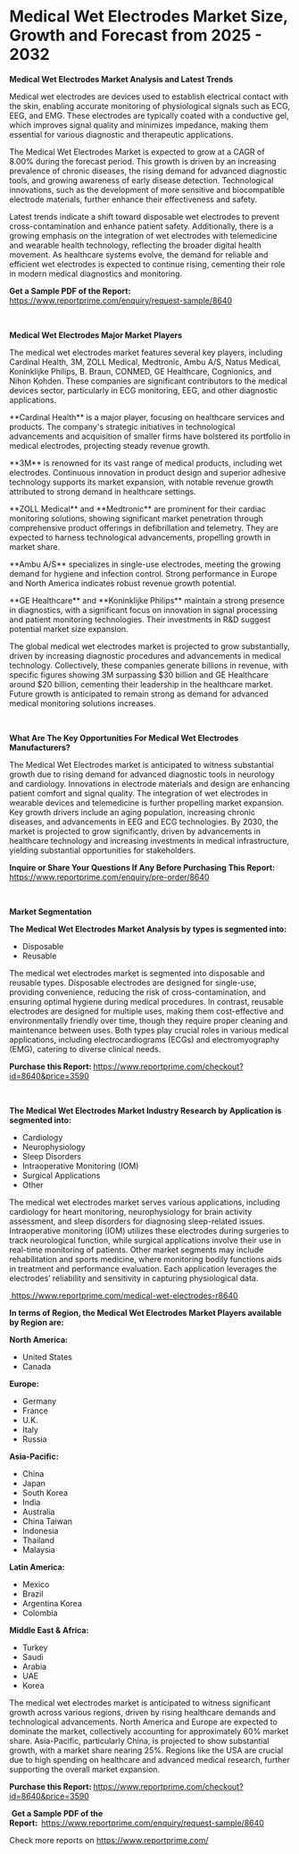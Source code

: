 <p><h1>Medical Wet Electrodes Market Size, Growth and Forecast from 2025 - 2032</h1></p><p><strong>Medical Wet Electrodes Market Analysis and Latest Trends</strong></p>
<p><p>Medical wet electrodes are devices used to establish electrical contact with the skin, enabling accurate monitoring of physiological signals such as ECG, EEG, and EMG. These electrodes are typically coated with a conductive gel, which improves signal quality and minimizes impedance, making them essential for various diagnostic and therapeutic applications.</p><p>The Medical Wet Electrodes Market is expected to grow at a CAGR of 8.00% during the forecast period. This growth is driven by an increasing prevalence of chronic diseases, the rising demand for advanced diagnostic tools, and growing awareness of early disease detection. Technological innovations, such as the development of more sensitive and biocompatible electrode materials, further enhance their effectiveness and safety.</p><p>Latest trends indicate a shift toward disposable wet electrodes to prevent cross-contamination and enhance patient safety. Additionally, there is a growing emphasis on the integration of wet electrodes with telemedicine and wearable health technology, reflecting the broader digital health movement. As healthcare systems evolve, the demand for reliable and efficient wet electrodes is expected to continue rising, cementing their role in modern medical diagnostics and monitoring.</p></p>
<p><strong>Get a Sample PDF of the Report:&nbsp;</strong> <a href="https://www.reportprime.com/enquiry/request-sample/8640?utm_campaign=3509&utm_medium=2&utm_source=Github&utm_content=ia&utm_term=20032025&utm_id=medical-wet-electrodes">https://www.reportprime.com/enquiry/request-sample/8640</a></p>
<p>&nbsp;</p>
<p><strong>Medical Wet Electrodes Major Market Players</strong></p>
<p><p>The medical wet electrodes market features several key players, including Cardinal Health, 3M, ZOLL Medical, Medtronic, Ambu A/S, Natus Medical, Koninklijke Philips, B. Braun, CONMED, GE Healthcare, Cognionics, and Nihon Kohden. These companies are significant contributors to the medical devices sector, particularly in ECG monitoring, EEG, and other diagnostic applications.</p><p>**Cardinal Health** is a major player, focusing on healthcare services and products. The company's strategic initiatives in technological advancements and acquisition of smaller firms have bolstered its portfolio in medical electrodes, projecting steady revenue growth.</p><p>**3M** is renowned for its vast range of medical products, including wet electrodes. Continuous innovation in product design and superior adhesive technology supports its market expansion, with notable revenue growth attributed to strong demand in healthcare settings.</p><p>**ZOLL Medical** and **Medtronic** are prominent for their cardiac monitoring solutions, showing significant market penetration through comprehensive product offerings in defibrillation and telemetry. They are expected to harness technological advancements, propelling growth in market share.</p><p>**Ambu A/S** specializes in single-use electrodes, meeting the growing demand for hygiene and infection control. Strong performance in Europe and North America indicates robust revenue growth potential.</p><p>**GE Healthcare** and **Koninklijke Philips** maintain a strong presence in diagnostics, with a significant focus on innovation in signal processing and patient monitoring technologies. Their investments in R&D suggest potential market size expansion.</p><p>The global medical wet electrodes market is projected to grow substantially, driven by increasing diagnostic procedures and advancements in medical technology. Collectively, these companies generate billions in revenue, with specific figures showing 3M surpassing $30 billion and GE Healthcare around $20 billion, cementing their leadership in the healthcare market. Future growth is anticipated to remain strong as demand for advanced medical monitoring solutions increases.</p></p>
<p>&nbsp;</p>
<p><strong>What Are The Key Opportunities For Medical Wet Electrodes Manufacturers?</strong></p>
<p><p>The Medical Wet Electrodes market is anticipated to witness substantial growth due to rising demand for advanced diagnostic tools in neurology and cardiology. Innovations in electrode materials and design are enhancing patient comfort and signal quality. The integration of wet electrodes in wearable devices and telemedicine is further propelling market expansion. Key growth drivers include an aging population, increasing chronic diseases, and advancements in EEG and ECG technologies. By 2030, the market is projected to grow significantly, driven by advancements in healthcare technology and increasing investments in medical infrastructure, yielding substantial opportunities for stakeholders.</p></p>
<p><strong>Inquire or Share Your Questions If Any Before Purchasing This Report:</strong> <a href="https://www.reportprime.com/enquiry/pre-order/8640?utm_campaign=3509&utm_medium=2&utm_source=Github&utm_content=ia&utm_term=20032025&utm_id=medical-wet-electrodes">https://www.reportprime.com/enquiry/pre-order/8640</a></p>
<p>&nbsp;</p>
<p><strong>Market Segmentation</strong></p>
<p><strong>The Medical Wet Electrodes Market Analysis by types is segmented into:</strong></p>
<p><ul><li>Disposable</li><li>Reusable</li></ul></p>
<p><p>The medical wet electrodes market is segmented into disposable and reusable types. Disposable electrodes are designed for single-use, providing convenience, reducing the risk of cross-contamination, and ensuring optimal hygiene during medical procedures. In contrast, reusable electrodes are designed for multiple uses, making them cost-effective and environmentally friendly over time, though they require proper cleaning and maintenance between uses. Both types play crucial roles in various medical applications, including electrocardiograms (ECGs) and electromyography (EMG), catering to diverse clinical needs.</p></p>
<p><strong>Purchase this Report:&nbsp;</strong><a href="https://www.reportprime.com/checkout?id=8640&price=3590&utm_campaign=3509&utm_medium=2&utm_source=Github&utm_content=ia&utm_term=20032025&utm_id=medical-wet-electrodes">https://www.reportprime.com/checkout?id=8640&price=3590</a></p>
<p>&nbsp;</p>
<p><strong>The Medical Wet Electrodes Market Industry Research by Application is segmented into:</strong></p>
<p><ul><li>Cardiology</li><li>Neurophysiology</li><li>Sleep Disorders</li><li>Intraoperative Monitoring (IOM)</li><li>Surgical Applications</li><li>Other</li></ul></p>
<p><p>The medical wet electrodes market serves various applications, including cardiology for heart monitoring, neurophysiology for brain activity assessment, and sleep disorders for diagnosing sleep-related issues. Intraoperative monitoring (IOM) utilizes these electrodes during surgeries to track neurological function, while surgical applications involve their use in real-time monitoring of patients. Other market segments may include rehabilitation and sports medicine, where monitoring bodily functions aids in treatment and performance evaluation. Each application leverages the electrodes’ reliability and sensitivity in capturing physiological data.</p></p>
<p><a href="https://www.reportprime.com/medical-wet-electrodes-r8640?utm_campaign=3509&utm_medium=2&utm_source=Github&utm_content=ia&utm_term=20032025&utm_id=medical-wet-electrodes">&nbsp;https://www.reportprime.com/medical-wet-electrodes-r8640</a></p>
<p><strong>In terms of Region, the Medical Wet Electrodes Market Players available by Region are:</strong></p>
<p>
    <p> <strong> North America: </strong>
        <ul>
            <li>United States</li>
            <li>Canada</li>
        </ul>
        </p> 
    <p> <strong> Europe: </strong>
        <ul>
            <li>Germany</li>
            <li>France</li>
            <li>U.K.</li>
            <li>Italy</li>
            <li>Russia</li>
        </ul>
        </p> 
    <p> <strong> Asia-Pacific: </strong>
        <ul>
            <li>China</li>
            <li>Japan</li>
            <li>South Korea</li>
            <li>India</li>
            <li>Australia</li>
            <li>China Taiwan</li>
            <li>Indonesia</li>
            <li>Thailand</li>
            <li>Malaysia</li>
        </ul>
        </p> 
    <p> <strong> Latin America: </strong>
        <ul>
            <li>Mexico</li>
            <li>Brazil</li>
            <li>Argentina Korea</li>
            <li>Colombia</li>
        </ul>
        </p> 
    <p> <strong> Middle East & Africa: </strong>
        <ul>
            <li>Turkey</li>
            <li>Saudi</li>
            <li>Arabia</li>
            <li>UAE</li>
            <li>Korea</li>
        </ul>
    </p>
    </p>
<p><p>The medical wet electrodes market is anticipated to witness significant growth across various regions, driven by rising healthcare demands and technological advancements. North America and Europe are expected to dominate the market, collectively accounting for approximately 60% market share. Asia-Pacific, particularly China, is projected to show substantial growth, with a market share nearing 25%. Regions like the USA are crucial due to high spending on healthcare and advanced medical research, further supporting the overall market expansion.</p></p>
<p><strong>Purchase this Report: </strong><a href="https://www.reportprime.com/checkout?id=8640&price=3590&utm_campaign=3509&utm_medium=2&utm_source=Github&utm_content=ia&utm_term=20032025&utm_id=medical-wet-electrodes">https://www.reportprime.com/checkout?id=8640&price=3590</a></p>
<p>&nbsp;<strong>Get a Sample PDF of the Report:&nbsp;&nbsp;</strong><a href="https://www.reportprime.com/enquiry/request-sample/8640?utm_campaign=3509&utm_medium=2&utm_source=Github&utm_content=ia&utm_term=20032025&utm_id=medical-wet-electrodes">https://www.reportprime.com/enquiry/request-sample/8640</a></p>
<p><strong></strong></p>
<p>Check more reports on <a href="https://www.reportprime.com/?utm_campaign=3509&utm_medium=2&utm_source=Github&utm_content=ia&utm_term=20032025&utm_id=medical-wet-electrodes">https://www.reportprime.com/</a></p>